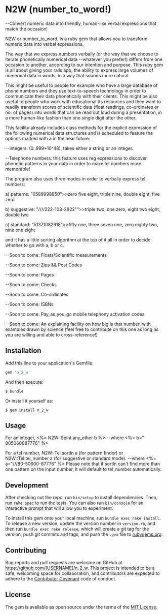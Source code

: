 # N2W (number_to_word!)

--Convert numeric data into friendly, human-like verbal expressions that match 
the occasion!

N2W or number_to_word, is a ruby gem that allows you to transform numeric data 
into verbal expressions. 

The way that we express numbers verbally (or the way that we choose to iterate 
phonetically numerical data --whatever you prefer!) differs from one occasion 
to another, according to our intention and purpose. This ruby gem is all about 
giving your rails app, the ability to express large volumes of numerical data in
words, in a way that sounds more natural. 

This might be useful to people for example who have a large database of phone 
numbers and they use text-to-speech technology in order to communicate their data phonetically 
with their clients. This might be also useful to people who work with educational tts 
resources and they want to readily transform scores of scientific data (float readings, co-ordinates or 
no. of pages) into words that can be read out loud during a presentation, in a more human-like 
fashion than one single digit after the other.   

This facility already includes class methods for the explicit expression of the following 
numerical data structures and is scheduled to feature the options marked with a in 
the near future: 

--Integers: (0..999*10^48), takes either a string or an integer.

--Telephone numbers: this feature uses reg expressions to discover phonetic patterns in your data 
in order to make tel numbers more memorable! 

The program also uses three modes in order to verbally express tel. numbers:


a) patterns: "0589998850">>zero five eight, triple nine, double eight, five zero


b) suggestive: "////222-108-2822"">>triple two, one zero, eight two eight, double two


c) standard: "51371082918">>fifty one, three seven one, zero eighty two, nine one eight


and it has a little sorting algorithm at the top of it all in order to decide whether to go with a, b or c.  


--Soon to come: Floats/Scientific measurements

--Soon to come: Zips && Post Codes 

--Soon to come: Pages

--Soon to come: Checks

--Soon to come: Co-ordinates 

--Soon to come: ISBNs

--Soon to come: Pay_as_you_go mobile telephony activation codes

--Soon to come: An explaining facility on how big is that number, with examples 
drawn by science (feel free to contribute on this one as long as you are willing and 
able to cross-reference!)

## Installation

Add this line to your application's Gemfile:

```ruby
gem 'n_2_w'
```

And then execute:

    $ bundle

Or install it yourself as:

    $ gem install n_2_w

## Usage

For an integer, <%= N2W::Spint.any_other b %>
--where <%= b=" 805060087776" %>

For a tel number, N2W::Tel.sortln a (for pattern finder) or N2W::Tel.tel_number a (for suggestive or standard mode). 
--where <%= a="///80-50600-87776" %>
Please note that if sortln can't find more than one pattern on the input number, it will default to tel_number automatically.

## Development

After checking out the repo, run `bin/setup` to install dependencies. Then, run `rake spec` to run the tests. You can also run `bin/console` for an interactive prompt that will allow you to experiment.

To install this gem onto your local machine, run `bundle exec rake install`. To release a new version, update the version number in `version.rb`, and then run `bundle exec rake release`, which will create a git tag for the version, push git commits and tags, and push the `.gem` file to [rubygems.org](https://rubygems.org).

## Contributing

Bug reports and pull requests are welcome on GitHub at https://github.com/[USERNAME]/n_2_w. This project is intended to be a safe, welcoming space for collaboration, and contributors are expected to adhere to the [Contributor Covenant](http://contributor-covenant.org) code of conduct.


## License

The gem is available as open source under the terms of the [MIT License](http://opensource.org/licenses/MIT).

